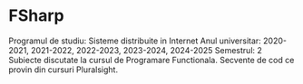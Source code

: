 # FSharp
Programul de studiu: Sisteme distribuite in Internet
Anul universitar: 2020-2021, 2021-2022, 2022-2023, 2023-2024, 2024-2025 
Semestrul: 2
Subiecte discutate la cursul de Programare Functionala. 
Secvente de cod ce provin din cursuri Pluralsight. 


